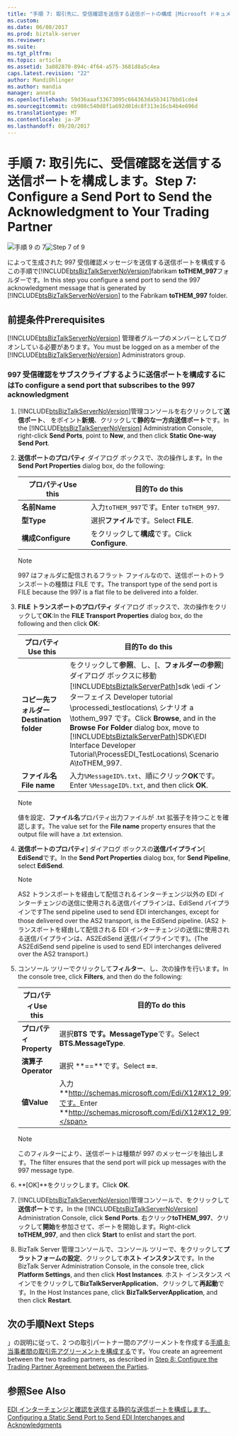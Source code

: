 ```yaml
---
title: "手順 7: 取引先に、受信確認を送信する送信ポートの構成 |Microsoft ドキュメント"
ms.custom: 
ms.date: 06/08/2017
ms.prod: biztalk-server
ms.reviewer: 
ms.suite: 
ms.tgt_pltfrm: 
ms.topic: article
ms.assetid: 3a082870-894c-4f64-a575-3681d8a5c4ea
caps.latest.revision: "22"
author: MandiOhlinger
ms.author: mandia
manager: anneta
ms.openlocfilehash: 59d36aaaf33673095c664363da5b3417bbd1cde4
ms.sourcegitcommit: cb908c540d8f1a692d01dc8f313e16cb4b4e696d
ms.translationtype: MT
ms.contentlocale: ja-JP
ms.lasthandoff: 09/20/2017
---
```

# <a name="step-7-configure-a-send-port-to-send-the-acknowledgment-to-your-trading-partner"></a><span data-ttu-id="52e9e-102">手順 7: 取引先に、受信確認を送信する送信ポートを構成します。</span><span class="sxs-lookup"><span data-stu-id="52e9e-102">Step 7: Configure a Send Port to Send the Acknowledgment to Your Trading Partner</span></span>
<span data-ttu-id="52e9e-103">![手順 9 の 7](../adapters-and-accelerators/wcf-lob-adapter-sdk/media/step-7of9.gif "Step_7of9")</span><span class="sxs-lookup"><span data-stu-id="52e9e-103">![Step 7 of 9](../adapters-and-accelerators/wcf-lob-adapter-sdk/media/step-7of9.gif "Step_7of9")</span></span>  
  
 <span data-ttu-id="52e9e-104">によって生成された 997 受信確認メッセージを送信する送信ポートを構成するこの手順で[!INCLUDE[btsBizTalkServerNoVersion](../includes/btsbiztalkservernoversion-md.md)]fabrikam **toTHEM_997**フォルダーです。</span><span class="sxs-lookup"><span data-stu-id="52e9e-104">In this step you configure a send port to send the 997 acknowledgment message that is generated by [!INCLUDE[btsBizTalkServerNoVersion](../includes/btsbiztalkservernoversion-md.md)] to the Fabrikam **toTHEM_997** folder.</span></span>  
  
## <a name="prerequisites"></a><span data-ttu-id="52e9e-105">前提条件</span><span class="sxs-lookup"><span data-stu-id="52e9e-105">Prerequisites</span></span>  
 <span data-ttu-id="52e9e-106">[!INCLUDE[btsBizTalkServerNoVersion](../includes/btsbiztalkservernoversion-md.md)] 管理者グループのメンバーとしてログオンしている必要があります。</span><span class="sxs-lookup"><span data-stu-id="52e9e-106">You must be logged on as a member of the [!INCLUDE[btsBizTalkServerNoVersion](../includes/btsbiztalkservernoversion-md.md)] Administrators group.</span></span>  
  
### <a name="to-configure-a-send-port-that-subscribes-to-the-997-acknowledgment"></a><span data-ttu-id="52e9e-107">997 受信確認をサブスクライブするように送信ポートを構成するには</span><span class="sxs-lookup"><span data-stu-id="52e9e-107">To configure a send port that subscribes to the 997 acknowledgment</span></span>  
  
1.  <span data-ttu-id="52e9e-108">[!INCLUDE[btsBizTalkServerNoVersion](../includes/btsbiztalkservernoversion-md.md)]管理コンソールを右クリックして**送信ポート**、 をポイント**新規**、クリックして**静的な一方向送信ポート**です。</span><span class="sxs-lookup"><span data-stu-id="52e9e-108">In the [!INCLUDE[btsBizTalkServerNoVersion](../includes/btsbiztalkservernoversion-md.md)] Administration Console, right-click **Send Ports**, point to **New**, and then click **Static One-way Send Port**.</span></span>  
  
2.  <span data-ttu-id="52e9e-109">**送信ポートのプロパティ** ダイアログ ボックスで、次の操作します。</span><span class="sxs-lookup"><span data-stu-id="52e9e-109">In the **Send Port Properties** dialog box, do the following:</span></span>  
  
    |<span data-ttu-id="52e9e-110">プロパティ</span><span class="sxs-lookup"><span data-stu-id="52e9e-110">Use this</span></span>|<span data-ttu-id="52e9e-111">目的</span><span class="sxs-lookup"><span data-stu-id="52e9e-111">To do this</span></span>|  
    |--------------|----------------|  
    |<span data-ttu-id="52e9e-112">**名前**</span><span class="sxs-lookup"><span data-stu-id="52e9e-112">**Name**</span></span>|<span data-ttu-id="52e9e-113">入力`toTHEM_997`です。</span><span class="sxs-lookup"><span data-stu-id="52e9e-113">Enter `toTHEM_997`.</span></span>|  
    |<span data-ttu-id="52e9e-114">**型**</span><span class="sxs-lookup"><span data-stu-id="52e9e-114">**Type**</span></span>|<span data-ttu-id="52e9e-115">選択**ファイル**です。</span><span class="sxs-lookup"><span data-stu-id="52e9e-115">Select **FILE**.</span></span>|  
    |<span data-ttu-id="52e9e-116">**構成**</span><span class="sxs-lookup"><span data-stu-id="52e9e-116">**Configure**</span></span>|<span data-ttu-id="52e9e-117">をクリックして**構成**です。</span><span class="sxs-lookup"><span data-stu-id="52e9e-117">Click **Configure**.</span></span>|  
  
    > [!NOTE]
    >  <span data-ttu-id="52e9e-118">997 はフォルダに配信されるフラット ファイルなので、送信ポートのトランスポートの種類は FILE です。</span><span class="sxs-lookup"><span data-stu-id="52e9e-118">The transport type of the send port is FILE because the 997 is a flat file to be delivered into a folder.</span></span>  
  
3.  <span data-ttu-id="52e9e-119">**FILE トランスポートのプロパティ** ダイアログ ボックスで、次の操作をクリックして**OK**:</span><span class="sxs-lookup"><span data-stu-id="52e9e-119">In the **FILE Transport Properties** dialog box, do the following and then click **OK**:</span></span>  
  
    |<span data-ttu-id="52e9e-120">プロパティ</span><span class="sxs-lookup"><span data-stu-id="52e9e-120">Use this</span></span>|<span data-ttu-id="52e9e-121">目的</span><span class="sxs-lookup"><span data-stu-id="52e9e-121">To do this</span></span>|  
    |--------------|----------------|  
    |<span data-ttu-id="52e9e-122">**コピー先フォルダー**</span><span class="sxs-lookup"><span data-stu-id="52e9e-122">**Destination folder**</span></span>|<span data-ttu-id="52e9e-123">をクリックして**参照**、し、[、**フォルダーの参照**] ダイアログ ボックスに移動[!INCLUDE[btsBiztalkServerPath](../includes/btsbiztalkserverpath-md.md)]sdk \edi インターフェイス Developer tutorial \processedi_testlocations\ シナリオ a \tothem_997 です。</span><span class="sxs-lookup"><span data-stu-id="52e9e-123">Click **Browse**, and in the **Browse For Folder** dialog box, move to [!INCLUDE[btsBiztalkServerPath](../includes/btsbiztalkserverpath-md.md)]SDK\EDI Interface Developer Tutorial\ProcessEDI_TestLocations\ Scenario A\toTHEM_997.</span></span>|  
    |<span data-ttu-id="52e9e-124">**ファイル名**</span><span class="sxs-lookup"><span data-stu-id="52e9e-124">**File name**</span></span>|<span data-ttu-id="52e9e-125">入力`%MessageID%.txt`、順にクリック**OK**です。</span><span class="sxs-lookup"><span data-stu-id="52e9e-125">Enter `%MessageID%.txt`, and then click **OK**.</span></span>|  
  
    > [!NOTE]
    >  <span data-ttu-id="52e9e-126">値を設定、**ファイル名**プロパティ出力ファイルが .txt 拡張子を持つことを確認します。</span><span class="sxs-lookup"><span data-stu-id="52e9e-126">The value set for the **File name** property ensures that the output file will have a .txt extension.</span></span>  
  
4.  <span data-ttu-id="52e9e-127">**送信ポートのプロパティ**] ダイアログ ボックスの**送信パイプライン**[ **EdiSend**です。</span><span class="sxs-lookup"><span data-stu-id="52e9e-127">In the **Send Port Properties** dialog box, for **Send Pipeline**, select **EdiSend**.</span></span>  
  
    > [!NOTE]
    >  <span data-ttu-id="52e9e-128">AS2 トランスポートを経由して配信されるインターチェンジ以外の EDI インターチェンジの送信に使用される送信パイプラインは、EdiSend パイプラインです</span><span class="sxs-lookup"><span data-stu-id="52e9e-128">The send pipeline used to send EDI interchanges, except for those delivered over the AS2 transport, is the EdiSend pipeline.</span></span> <span data-ttu-id="52e9e-129">(AS2 トランスポートを経由して配信される EDI インターチェンジの送信に使用される送信パイプラインは、AS2EdiSend 送信パイプラインです)。</span><span class="sxs-lookup"><span data-stu-id="52e9e-129">(The AS2EdiSend send pipeline is used to send EDI interchanges delivered over the AS2 transport.)</span></span>  
  
5.  <span data-ttu-id="52e9e-130">コンソール ツリーでクリックして**フィルター**、し、次の操作を行います。</span><span class="sxs-lookup"><span data-stu-id="52e9e-130">In the console tree, click **Filters**, and then do the following:</span></span>  
  
    |<span data-ttu-id="52e9e-131">プロパティ</span><span class="sxs-lookup"><span data-stu-id="52e9e-131">Use this</span></span>|<span data-ttu-id="52e9e-132">目的</span><span class="sxs-lookup"><span data-stu-id="52e9e-132">To do this</span></span>|  
    |--------------|----------------|  
    |<span data-ttu-id="52e9e-133">**プロパティ**</span><span class="sxs-lookup"><span data-stu-id="52e9e-133">**Property**</span></span>|<span data-ttu-id="52e9e-134">選択**BTS です。MessageType**です。</span><span class="sxs-lookup"><span data-stu-id="52e9e-134">Select **BTS.MessageType**.</span></span>|  
    |<span data-ttu-id="52e9e-135">**演算子**</span><span class="sxs-lookup"><span data-stu-id="52e9e-135">**Operator**</span></span>|<span data-ttu-id="52e9e-136">選択 **==**です。</span><span class="sxs-lookup"><span data-stu-id="52e9e-136">Select **==**.</span></span>|  
    |<span data-ttu-id="52e9e-137">**値**</span><span class="sxs-lookup"><span data-stu-id="52e9e-137">**Value**</span></span>|<span data-ttu-id="52e9e-138">入力**http://schemas.microsoft.com/Edi/X12#X12_997_Root**です。</span><span class="sxs-lookup"><span data-stu-id="52e9e-138">Enter **http://schemas.microsoft.com/Edi/X12#X12_997_Root**.</span></span>|  
  
    > [!NOTE]
    >  <span data-ttu-id="52e9e-139">このフィルターにより、送信ポートは種類が 997 のメッセージを抽出します。</span><span class="sxs-lookup"><span data-stu-id="52e9e-139">The filter ensures that the send port will pick up messages with the 997 message type.</span></span>  
  
6.  <span data-ttu-id="52e9e-140">**[OK]**をクリックします。</span><span class="sxs-lookup"><span data-stu-id="52e9e-140">Click **OK**.</span></span>  
  
7.  <span data-ttu-id="52e9e-141">[!INCLUDE[btsBizTalkServerNoVersion](../includes/btsbiztalkservernoversion-md.md)]管理コンソールで、をクリックして**送信ポート**です。</span><span class="sxs-lookup"><span data-stu-id="52e9e-141">In the [!INCLUDE[btsBizTalkServerNoVersion](../includes/btsbiztalkservernoversion-md.md)] Administration Console, click **Send Ports**.</span></span> <span data-ttu-id="52e9e-142">右クリック**toTHEM_997**、クリックして**開始**を参加させて、ポートを開始します。</span><span class="sxs-lookup"><span data-stu-id="52e9e-142">Right-click **toTHEM_997**, and then click **Start** to enlist and start the port.</span></span>  
  
8.  <span data-ttu-id="52e9e-143">BizTalk Server 管理コンソールで、コンソール ツリーで、をクリックして**プラットフォームの設定**、クリックして**ホスト インスタンス**です。</span><span class="sxs-lookup"><span data-stu-id="52e9e-143">In the BizTalk Server Administration Console, in the console tree, click **Platform Settings**, and then click **Host Instances**.</span></span> <span data-ttu-id="52e9e-144">ホスト インスタンス ペインでをクリックして**BizTalkServerApplication**、クリックして**再起動**です。</span><span class="sxs-lookup"><span data-stu-id="52e9e-144">In the Host Instances pane, click **BizTalkServerApplication**, and then click **Restart**.</span></span>  
  
## <a name="next-steps"></a><span data-ttu-id="52e9e-145">次の手順</span><span class="sxs-lookup"><span data-stu-id="52e9e-145">Next Steps</span></span>  
 <span data-ttu-id="52e9e-146">」の説明に従って、2 つの取引パートナー間のアグリーメントを作成する[手順 8: 当事者間の取引先アグリーメントを構成する](../core/step-8-configure-the-trading-partner-agreement-between-the-parties.md)です。</span><span class="sxs-lookup"><span data-stu-id="52e9e-146">You create an agreement between the two trading partners, as described in [Step 8: Configure the Trading Partner Agreement between the Parties](../core/step-8-configure-the-trading-partner-agreement-between-the-parties.md).</span></span>  
  
## <a name="see-also"></a><span data-ttu-id="52e9e-147">参照</span><span class="sxs-lookup"><span data-stu-id="52e9e-147">See Also</span></span>  
 [<span data-ttu-id="52e9e-148">EDI インターチェンジと確認を送信する静的な送信ポートを構成します。</span><span class="sxs-lookup"><span data-stu-id="52e9e-148">Configuring a Static Send Port to Send EDI Interchanges and Acknowledgments</span></span>](../core/configuring-a-static-send-port-to-send-edi-interchanges-and-acknowledgments.md)